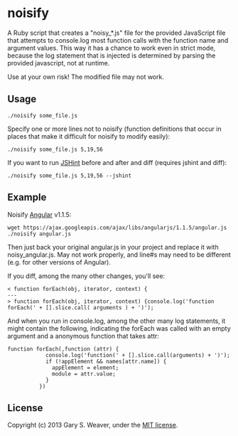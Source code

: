 # noisify

A Ruby script that creates a "noisy_*.js" file for the provided JavaScript file that attempts to console.log most function calls with the function name and argument values. This way it has a chance to work even in strict mode, because the log statement that is injected is determined by parsing the provided javascript, not at runtime.

Use at your own risk! The modified file may not work.

## Usage

```
./noisify some_file.js
```

Specify one or more lines not to noisify (function definitions that occur in places that make it difficult for noisify to modify easily):

```
./noisify some_file.js 5,19,56
```

If you want to run [JSHint][jshint] before and after and diff (requires jshint and diff):

```
./noisify some_file.js 5,19,56 --jshint
```

## Example

Noisify [Angular][angular] v1.1.5:

```
wget https://ajax.googleapis.com/ajax/libs/angularjs/1.1.5/angular.js
./noisify angular.js
```

Then just back your original angular.js in your project and replace it with noisy_angular.js. May not work properly, and line#s may need to be different (e.g. for other versions of Angular).

If you diff, among the many other changes, you'll see:

```
< function forEach(obj, iterator, context) {
---
> function forEach(obj, iterator, context) {console.log('function forEach(' + [].slice.call( arguments ) + ')');
```

And when you run in console.log, among the other many log statements, it might contain the following, indicating the forEach was called with an empty argument and a anonymous function that takes attr:

```
function forEach(,function (attr) {
            console.log('function(' + [].slice.call(arguments) + ')');
            if (!appElement && names[attr.name]) {
              appElement = element;
              module = attr.value;
            }
          }) 
```

## License

Copyright (c) 2013 Gary S. Weaver, under the [MIT license][lic].

[lic]: http://github.com/garysweaver/noisify/blob/master/LICENSE
[angular]: http://angularjs.org/
[jshint]: http://jshint.com/
